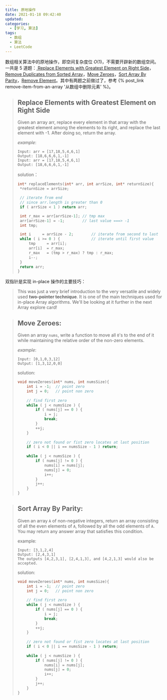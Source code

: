 ```yaml
---
title: 原地操作
date: 2021-01-18 09:42:40
updated:
categories:
  - [学习, 算法]
tags:
  - 数组
  - 算法
  - LeetCode
---
```


数组相关算法中的原地操作，即空间复杂度位 $O(1)$，不需要开辟新的数组空间。一共是 5 道题：[ Replace Elements with Greatest Element on Right Side](https://leetcode.com/problems/replace-elements-with-greatest-element-on-right-side/)，[Remove Duplicates from Sorted Array](https://leetcode.com/problems/remove-duplicates-from-sorted-array/)，[Move Zeroes](https://leetcode.com/problems/move-zeroes/)，[Sort Array By Parity](https://leetcode.com/problems/sort-array-by-parity/)，[Remove Element](https://leetcode.com/problems/remove-element/)。其中有两题之前做过了，参考 {% post_link remove-item-from-an-array '从数组中删除元素' %}。

<!--more-->

> ## **Replace Elements with Greatest Element on Right Side**
>
> Given an array arr, replace every element in that array with the greatest element among the elements to its right, and replace the last element with -1. After doing so, return the array.
>
> *example*:
>
> ``` 
> Input: arr = [17,18,5,4,6,1]
> Output: [18,6,6,6,1,-1]
> Input: arr = [17,18,5,4,6,1]
> Output: [18,6,6,6,1,-1]
> ```
> solution：
> ```c
> int* replaceElements(int* arr, int arrSize, int* returnSize){
>  *returnSize = arrSize;
> 
>  // iterate from end
>  // since arr.length is greater than 0
>  if ( arrSize < 1 ) return arr;
> 
>  int r_max = arr[arrSize-1]; // tmp max
>  arr[arrSize-1] = -1;        // last value ===> -1
>  int tmp;
> 
>  int i     = arrSize - 2;        // iterate from second to last
>  while ( i >= 0 ) {              // iterate until first value
>      tmp     = arr[i];
>      arr[i]  = r_max;
>      r_max   = (tmp > r_max) ? tmp : r_max;
>      i--;
>  }
>  return arr;
> }
> ```

双指针是实现 in-place 操作的主要技巧： 

> This was just a very brief introduction to the very versatile and widely used **two-pointer technique**. It is one of the main techniques used for in-place Array algorithms. We'll be looking at it further in the next Array explore card!

> ## **Move Zeroes**:
>
> Given an array `nums`, write a function to move all `0`'s to the end of it while maintaining the relative order of the non-zero elements.
>
> *example*:
>
> ```
> Input: [0,1,0,3,12]
> Output: [1,3,12,0,0]
> ```
> solution:
> ```c
> void moveZeroes(int* nums, int numsSize){
>     int i = -1;  // point zero
>     int j = 0;   // point non zero
>     
>     // find first zero
>     while ( j < numsSize ) {
>         if ( nums[j] == 0 ) {
>             i = j;
>             break;
>         }
>         ++j;
>     }
>     
>     // zero not found or fist zero locates at last position
>     if ( i < 0 || i == numsSize - 1 ) return;
>     
>     while ( j < numsSize ) {
>         if ( nums[j] != 0 ) {
>             nums[i] = nums[j];
>             nums[j] = 0;
>             i++;
>         }
>         j++;
>     }  
> }
> ```

> ## **Sort Array By Parity**:
>
> Given an array `A` of non-negative integers, return an array consisting of all the even elements of `A`, followed by all the odd elements of `A`. You may return any answer array that satisfies this condition.
>
> example:
>
> ```
> Input: [3,1,2,4]
> Output: [2,4,3,1]
> The outputs [4,2,3,1], [2,4,1,3], and [4,2,1,3] would also be accepted.
> ```
> solution:
>
> ```c
> void moveZeroes(int* nums, int numsSize){
>     int i = -1;  // point zero
>     int j = 0;   // point non zero
>     
>     // find first zero
>     while ( j < numsSize ) {
>         if ( nums[j] == 0 ) {
>             i = j;
>             break;
>         }
>         ++j;
>     }
>     
>     // zero not found or fist zero locates at last position
>     if ( i < 0 || i == numsSize - 1 ) return;
>     
>     while ( j < numsSize ) {
>         if ( nums[j] != 0 ) {
>             nums[i] = nums[j];
>             nums[j] = 0;
>             i++;
>         }
>         j++;
>     }  
> }
> ```